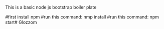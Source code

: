 This is a basic node js bootstrap boiler plate

#first install npm
#run this command: nmp install
#run this command: npm start#   G l o z z o m  
 